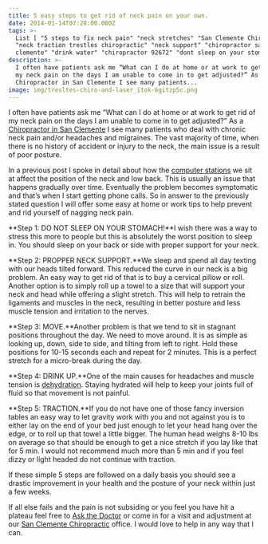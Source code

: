 ```yaml
---
title: 5 easy steps to get rid of neck pain on your own.
date: 2014-01-14T07:28:00.000Z
tags: >-
  List [ "5 steps to fix neck pain" "neck stretches" "San Clemente Chiropractic"
  "neck traction trestles chiropractic" "neck support" "chiropractor san
  clemente" "drink water" "chiropractor 92672" "dont sleep on your stomach" ]
description: >-
  I often have patients ask me “What can I do at home or at work to get rid of
  my neck pain on the days I am unable to come in to get adjusted?” As a
  Chiropractor in San Clemente I see many patients...
image: img/tresltes-chiro-and-laser_itok-6gitzp5c.png
---
```

I often have patients ask me “What can I do at home or at work to get rid of my neck pain on the days I am unable to come in to get adjusted?” As a[](<>) [Chiropractor in San Clemente](../index.html "Chiropractor in San Clemente") I see many patients who deal with chronic neck pain and/or headaches and migraines. The vast majority of time, when there is no history of accident or injury to the neck, the main issue is a result of poor posture.

In a previous post I spoke in detail about how the [computer stations](why-are-you-letting-your-computer-destroy-you.html "computer posture") we sit at affect the position of the neck and low back. This is usually an issue that happens gradually over time. Eventually the problem becomes symptomatic and that’s when I start getting phone calls. So in answer to the previously stated question I will offer some easy at home or work tips to help prevent and rid yourself of nagging neck pain.

**Step 1: DO NOT SLEEP ON YOUR STOMACH!**I wish there was a way to stress this more to people but this is absolutely the worst position to sleep in. You should sleep on your back or side with proper support for your neck.

**Step 2: PROPPER NECK SUPPORT.**We sleep and spend all day texting with our heads tilted forward. This reduced the curve in our neck is a big problem. An easy way to get rid of that is to buy a cervical pillow or roll. Another option is to simply roll up a towel to a size that will support your neck and head while offering a slight stretch. This will help to retrain the ligaments and muscles in the neck, resulting in better posture and less muscle tension and irritation to the nerves.

**Step 3: MOVE.**Another problem is that we tend to sit in stagnant positions throughout the day. We need to move around. It is as simple as looking up, down, side to side, and tilting from left to right. Hold these positions for 10-15 seconds each and repeat for 2 minutes. This is a perfect stretch for a micro-break during the day.

**Step 4: DRINK UP.**One of the main causes for headaches and muscle tension is[](<>) [dehydration](are-you-choosing-death-h2o.html "dehydration"). Staying hydrated will help to keep your joints full of fluid so that movement is not painful.

**Step 5: TRACTION.**If you do not have one of those fancy inversion tables an easy way to let gravity work with you and not against you is to either lay on the end of your bed just enough to let your head hang over the edge, or to roll up that towel a little bigger. The human head weighs 8-10 lbs on average so that should be enough to get a nice stretch if you lay like that for 5 min. I would not recommend much more than 5 min and if you feel dizzy or light headed do not continue with traction.

If these simple 5 steps are followed on a daily basis you should see a drastic improvement in your health and the posture of your neck within just a few weeks.

If all else fails and the pain is not subsiding or you feel you have hit a plateau feel free to [Ask the Doctor](../ask-doctor.html "Ask the Doctor") or come in for a visit and adjustment at our[](<>) [San Clemente Chiropractic](../index.html "San Clemente Chiropractic") office. I would love to help in any way that I can.